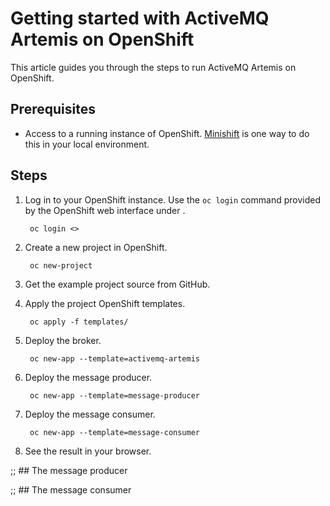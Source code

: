 # Getting started with ActiveMQ Artemis on OpenShift

This article guides you through the steps to run ActiveMQ Artemis on
OpenShift.

## Prerequisites

* Access to a running instance of OpenShift.
  [Minishift](https://docs.okd.io/latest/minishift/getting-started/index.html)
  is one way to do this in your local environment.

## Steps

1. Log in to your OpenShift instance.  Use the `oc login` command
   provided by the OpenShift web interface under .

        oc login <>

1. Create a new project in OpenShift.

        oc new-project

1. Get the example project source from GitHub.

1. Apply the project OpenShift templates.

        oc apply -f templates/

1. Deploy the broker.

        oc new-app --template=activemq-artemis

1. Deploy the message producer.

        oc new-app --template=message-producer

1. Deploy the message consumer.

        oc new-app --template=message-consumer

1. See the result in your browser.

;; ## The message producer

;; ## The message consumer
